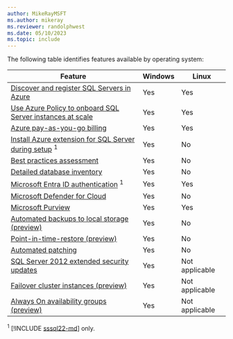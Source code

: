 ```yaml
---
author: MikeRayMSFT
ms.author: mikeray
ms.reviewer: randolphwest
ms.date: 05/10/2023
ms.topic: include
---
```

The following table identifies features available by operating system:

| Feature | Windows | Linux |
| --- | --- | --- |
| [Discover and register SQL Servers in Azure](../prerequisites.md) | Yes | Yes |
| [Use Azure Policy to onboard SQL Server instances at scale](../connect-at-scale-policy.md) | Yes | Yes |
| [Azure pay-as-you-go billing](../manage-configuration.md) | Yes | Yes |
| [Install Azure extension for SQL Server during setup](../../../database-engine/install-windows/install-sql-server-from-the-installation-wizard-setup.md#install-sql-server-2022) <sup>1</sup> | Yes | No |
| [Best practices assessment](../assess.md) | Yes | No |
| [Detailed database inventory](../view-databases.md#inventory-databases) | Yes | No |
| [Microsoft Entra ID authentication](../../../relational-databases/security/authentication-access/azure-ad-authentication-sql-server-overview.md) <sup>1</sup> | Yes | Yes |
| [Microsoft Defender for Cloud](/azure/defender-for-cloud/defender-for-sql-usage) | Yes | No |
| [Microsoft Purview](/azure/purview/tutorial-register-scan-on-premises-sql-server) | Yes | Yes |
| [Automated backups to local storage (preview)](../backup-local.md) | Yes | No |
| [Point-in-time-restore (preview)](../point-in-time-restore.md) | Yes | No |
| [Automated patching](../patch.md) | Yes | No |
| [SQL Server 2012 extended security updates](../../end-of-support/sql-server-extended-security-updates.md) | Yes | Not applicable |
| [Failover cluster instances (preview)](../support-for-fci.md) | Yes | Not applicable |
| [Always On availability groups (preview)](../manage-availability-group.md) | Yes | Not applicable |

<sup>1</sup> [!INCLUDE [sssql22-md](../../../includes/sssql22-md.md)] only.
